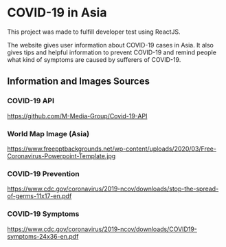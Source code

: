 # COVID-19 in Asia

This project was made to fulfill developer test using ReactJS.

The website gives user information about COVID-19 cases in Asia. It also gives tips and helpful information to prevent COVID-19 and remind people what kind of symptoms are caused by sufferers of COVID-19.

## Information and Images Sources
### COVID-19 API
https://github.com/M-Media-Group/Covid-19-API

### World Map Image (Asia)
https://www.freepptbackgrounds.net/wp-content/uploads/2020/03/Free-Coronavirus-Powerpoint-Template.jpg

### COVID-19 Prevention
https://www.cdc.gov/coronavirus/2019-ncov/downloads/stop-the-spread-of-germs-11x17-en.pdf

### COVID-19 Symptoms
https://www.cdc.gov/coronavirus/2019-ncov/downloads/COVID19-symptoms-24x36-en.pdf